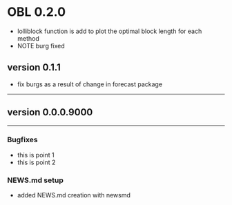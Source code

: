 # OBL 0.2.0

- lolliblock function is add to plot the optimal block length for each method
- NOTE burg fixed

## version 0.1.1

- fix burgs as a result of change in forecast package

---


## version 0.0.0.9000

---


### Bugfixes

- this is point 1
- this is point 2

### NEWS.md setup

- added NEWS.md creation with newsmd

